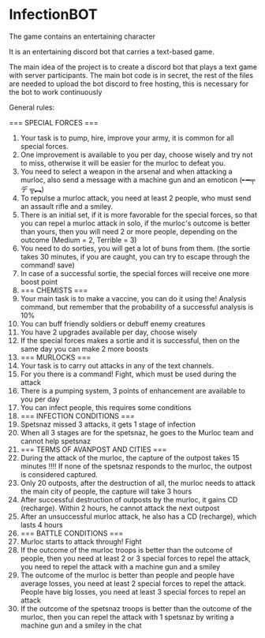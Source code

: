 # InfectionBOT
The game contains an entertaining character

It is an entertaining discord bot that carries a text-based game.

The main idea of the project is to create a discord bot that plays a text game with server participants. The main bot code is in secret, the rest of the files are needed to upload the bot discord to free hosting, this is necessary for the bot to work continuously

General rules:

  === SPECIAL FORCES ===
1. Your task is to pump, hire, improve your army, it is common for all special forces.
2. One improvement is available to you per day, choose wisely and try not to miss, otherwise it will be easier for the murloc to defeat you.
3. You need to select a weapon in the arsenal and when attacking a murloc, also send a message with a machine gun and an emoticon (╾━╤ デ ╦︻)
4. To repulse a murloc attack, you need at least 2 people, who must send an assault rifle and a smiley.
5. There is an initial set, if it is more favorable for the special forces, so that you can repel a murloc attack in solo, if the murloc's outcome is better than yours, then you will need 2 or more people, depending on the outcome (Medium = 2, Terrible = 3)
6. You need to do sorties, you will get a lot of buns from them. (the sortie takes 30 minutes, if you are caught, you can try to escape through the command! save)
7. In case of a successful sortie, the special forces will receive one more boost point 
8. === CHEMISTS ===
1. Your main task is to make a vaccine, you can do it using the! Analysis command, but remember that the probability of a successful analysis is 10%
2. You can buff friendly soldiers or debuff enemy creatures
3. You have 2 upgrades available per day, choose wisely
4. If the special forces makes a sortie and it is successful, then on the same day you can make 2 more boosts 
5. === MURLOCKS ===
1. Your task is to carry out attacks in any of the text channels.
2. For you there is a command! Fight, which must be used during the attack
3. There is a pumping system, 3 points of enhancement are available to you per day
4. You can infect people, this requires some conditions
5. === INFECTION CONDITIONS ===
1. Spetsnaz missed 3 attacks, it gets 1 stage of infection
2. When all 3 stages are for the spetsnaz, he goes to the Murloc team and cannot help spetsnaz
3. === TERMS OF AVANPOST AND CITIES ===
1. During the attack of the murloc, the capture of the outpost takes 15 minutes !!!! If none of the spetsnaz responds to the murloc, the outpost is considered captured.
2. Only 20 outposts, after the destruction of all, the murloc needs to attack the main city of people, the capture will take 3 hours
3. After successful destruction of outposts by the murloc, it gains CD (recharge). Within 2 hours, he cannot attack the next outpost
4. After an unsuccessful murloc attack, he also has a CD (recharge), which lasts 4 hours
5. === BATTLE CONDITIONS ===
1. Murloc starts to attack through! Fight
2. If the outcome of the murloc troops is better than the outcome of people, then you need at least 2 or 3 special forces to repel the attack, you need to repel the attack with a machine gun and a smiley
3. The outcome of the murloc is better than people and people have average losses, you need at least 2 special forces to repel the attack. People have big losses, you need at least 3 special forces to repel an attack
4. If the outcome of the spetsnaz troops is better than the outcome of the murloc, then you can repel the attack with 1 spetsnaz by writing a machine gun and a smiley in the chat
